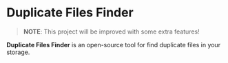 # Duplicate Files Finder
> **NOTE**: This project will be improved with some extra features!

**Duplicate Files Finder** is an open-source tool for find duplicate files in your storage.

